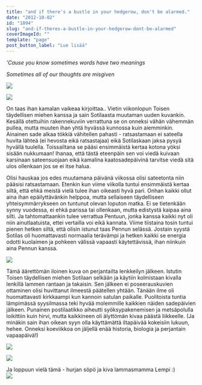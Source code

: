 ```yaml
---
title: "and if there's a bustle in your hedgerow, don't be alarmed."
date: "2012-10-02"
id: "1094"
slug: "and-if-theres-a-bustle-in-your-hedgerow-dont-be-alarmed"
coverImageId: ""
template: "page"
post_button_label: "Lue lisää"
---
```


_'Cause you know sometimes words have two meanings_

_Sometimes all of our thoughts are misgiven_

  

[![](/images/IMG_8920.JPG)](http://1.bp.blogspot.com/-kc39Tn6mbHQ/UGhcP-Icw-I/AAAAAAAABZw/_R6novqj4NE/s1600/IMG_8920.JPG)

  

[![](/images/IMG_8919.JPG)](http://1.bp.blogspot.com/-mAWHJTdrGXo/UGhcNwn0T-I/AAAAAAAABZo/dYaWAasVTEc/s1600/IMG_8919.JPG)

  
On taas ihan kamalan vaikeaa kirjoittaa.. Vietin viikonlopun Toisen täydellisen miehen kanssa ja sain Sotilaasta muutaman uuden kuvankin. Kesällä otettuihin rakennekuviin verrattuna se on onneksi vähän vähemmän pullea, mutta muuten ihan yhtä hyvässä kunnossa kuin aiemminkin. Ainainen sade alkaa tökkiä vähitellen pahasti - ratsastamaan ei sateella huvita lähteä (ei hevosta eikä ratsastajaa) eikä Sotilaskaan jaksa pysyä hyvällä tuulella. Toissailtana se pääsi ensimmäistä kertaa kotona yöksi sisään nukkumaan! Ihanaa, että tästä eteenpäin sen voi viedä kuivaan karsinaan sateensuojaan eikä kamalina kaatosadepäivinä tarvitse viedä sitä ulos ollenkaan jos se ei itse halua.  
  
Olisi hauskaa jos edes muutamana päivänä viikossa olisi sateetonta niin pääsisi ratsastamaan. Etenkin kun viime viikolla tuntui ensimmäistä kertaa siltä, että ehkä meistä vielä tulee ihan oikeasti hyvä pari. Onhan kaikki ollut aina ihan epäilyttävänkin helppoa, mutta sellaiseen täydelliseen yhteisymmärrykseen on tuntunut olevan loputon matka. Ei se tietenkään synny vuodessa, ei ehkä parissa tai ollenkaan, mutta edistystä kaipaa aina silti. Ja tahtomattaankin tulee verrattua Pentuun, jonka kanssa kaikki nyt oli niin ainutlaatuista, ettei vertailla voi eikä kannata. Viime tiistaina tosin tuntui pienen hetken siltä, että olisin istunut taas Pennun selässä. Jostain syystä Sotilas oli huomattavasti normaalia terävämpi ja hetken kaikki se energia odotti kuolaimen ja pohkeen välissä vapaasti käytettävissä, ihan niinkuin aina Pennun kanssa.  
  

[![](/images/IMG_8909.JPG)](http://1.bp.blogspot.com/-ZRF71kGyvW8/UGsQ5y-YHVI/AAAAAAAABbM/2Zd8XLATvQ0/s1600/IMG_8909.JPG)

  
Tämä äärettömän iloinen kuva on perjantailta lenkkeilyn jälkeen. Istutin Toisen täydellisen miehen Sotilaan selkään ja käytiin kolmistaan kivalla lenkillä lammen rantaan ja takaisin. Sen jälkeen ei poseerauskuvien ottaminen olisi huvittanut ilmeestä päätellen yhtään. Tänään ilme oli huomattavasti kirkkaampi kun kannoin satulan paikalle. Puolitoista tuntia lämpimässä syysilmassa teki hyvää molemmille kaikkien näiden sadepäivien jälkeen. Punainen postilaatikko aiheutti syöksypakenemisen ja metsäpolulla loikittiin kuin hirvi, mutta kaikkineen oli älyttömän kivaa päästä liikkeelle. (Ja minäkin sain ihan oikean syyn olla käyttämättä iltapäivää kokeisiin lukuun, hehee. Onneksi koeviikkoa on jäljellä enää historia, biologia ja perjantain vapaapäivä!)  
  

[![](/images/IMG_8925.JPG)](http://4.bp.blogspot.com/-WJ0WqBre67w/UGsQ7UB5ErI/AAAAAAAABbU/klRQq2EFABM/s1600/IMG_8925.JPG)

  

[![](/images/IMG_8954.JPG)](http://2.bp.blogspot.com/-swDPX-UkUnk/UGsQ-VBMP1I/AAAAAAAABbk/Usz5OhGholQ/s1600/IMG_8954.JPG)

  
Ja loppuun vielä tämä - hurjan söpö ja kiva lammasmamma Lempi :)  
[![](/images/ak.png)](http://4.bp.blogspot.com/-bMazPKI2Pjg/UGsfA3AIU5I/AAAAAAAABcg/sZxTKIbqHcs/s1600/ak.png)
